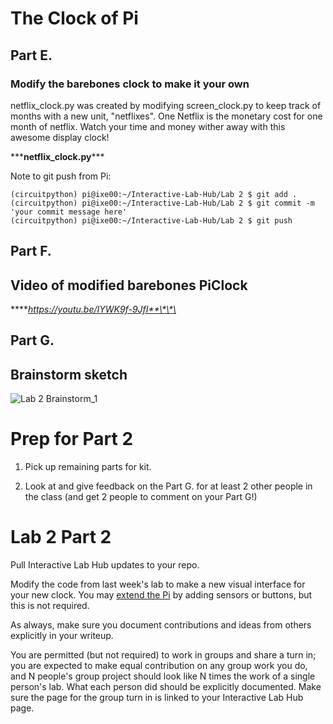 # The Clock of Pi

## Part E.
### Modify the barebones clock to make it your own

netflix_clock.py was created by modifying screen_clock.py to keep track of months with a new unit, "netflixes". One Netflix is the monetary cost for one month of netflix. Watch your time and money wither away with this awesome display clock!

\*\*\***netflix_clock.py**\*\*\*

Note to git push from Pi:
```
(circuitpython) pi@ixe00:~/Interactive-Lab-Hub/Lab 2 $ git add .
(circuitpython) pi@ixe00:~/Interactive-Lab-Hub/Lab 2 $ git commit -m 'your commit message here'
(circuitpython) pi@ixe00:~/Interactive-Lab-Hub/Lab 2 $ git push
```

## Part F. 
## Video of modified barebones PiClock

\*\*\***https://youtu.be/IYWK9f-9JfI**\*\*\*

## Part G. 
## Brainstorm sketch

![Lab 2 Brainstorm_1](https://user-images.githubusercontent.com/89586838/134098525-b9ef9e30-356c-4c2d-90aa-ce263a1ad449.jpg)

# Prep for Part 2

1. Pick up remaining parts for kit.

2. Look at and give feedback on the Part G. for at least 2 other people in the class (and get 2 people to comment on your Part G!)

# Lab 2 Part 2

Pull Interactive Lab Hub updates to your repo.

Modify the code from last week's lab to make a new visual interface for your new clock. You may [extend the Pi](Extending%20the%20Pi.md) by adding sensors or buttons, but this is not required.

As always, make sure you document contributions and ideas from others explicitly in your writeup.

You are permitted (but not required) to work in groups and share a turn in; you are expected to make equal contribution on any group work you do, and N people's group project should look like N times the work of a single person's lab. What each person did should be explicitly documented. Make sure the page for the group turn in is linked to your Interactive Lab Hub page. 


